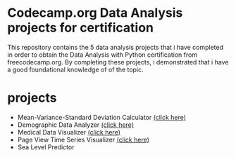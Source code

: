 # Codecamp.org Data Analysis projects for certification
This repository contains the 5 data analysis projects that i have completed in order to obtain the Data Analysis with Python certification from freecodecamp.org. By completing these projects, i demonstrated that i have a good foundational knowledge of of the topic.
# projects
- Mean-Variance-Standard Deviation Calculator [(click here)](https://github.com/NdongObame/Mean-Variance-StandardDeviation_Calculator/tree/master)
- Demographic Data Analyzer [(click here)](https://github.com/NdongObame/Demographic_Data_Analyzer)
- Medical Data Visualizer [(click here)](https://github.com/NdongObame/Medical-Data-Visualizer/blob/main/medical%20visualiser.ipynb)
- Page View Time Series Visualizer [(click here)](https://github.com/NdongObame/Page-View-Time-Series-Visualizer/blob/main/Page%20View%20Time%20Series%20Visualizer.ipynb)
- Sea Level Predictor
